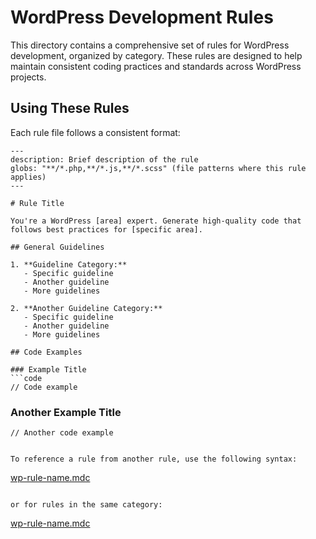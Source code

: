 # WordPress Development Rules

This directory contains a comprehensive set of rules for WordPress development, organized by category. These rules are designed to help maintain consistent coding practices and standards across WordPress projects.

## Using These Rules

Each rule file follows a consistent format:

```
---
description: Brief description of the rule
globs: "**/*.php,**/*.js,**/*.scss" (file patterns where this rule applies)
---

# Rule Title

You're a WordPress [area] expert. Generate high-quality code that follows best practices for [specific area].

## General Guidelines

1. **Guideline Category:**
   - Specific guideline
   - Another guideline
   - More guidelines

2. **Another Guideline Category:**
   - Specific guideline
   - Another guideline
   - More guidelines

## Code Examples

### Example Title
```code
// Code example
```

### Another Example Title
```code
// Another code example
```
```

To reference a rule from another rule, use the following syntax:

```
[wp-rule-name.mdc](mdc:rules/wp-rule-name.mdc)
```

or for rules in the same category:

```
[wp-rule-name.mdc](wp-rule-name.mdc)
```
